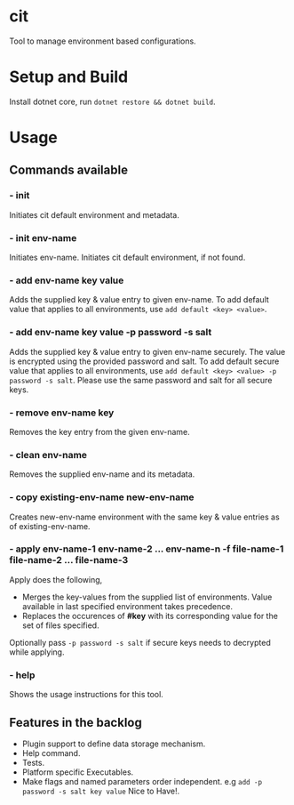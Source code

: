 # cit
Tool to manage environment based configurations.

# Setup and Build
Install dotnet core, run `dotnet restore && dotnet build`.

# Usage
## Commands available
### - init
Initiates cit default environment and metadata.

### - init env-name
Initiates env-name. Initiates cit default environment, if not found.

### - add env-name key value
Adds the supplied key & value entry to given env-name.
To add default value that applies to all environments, use `add default <key> <value>`.

### - add env-name key value -p password -s salt
Adds the supplied key & value entry to given env-name securely. The value is encrypted using the provided password and salt.
To add default secure value that applies to all environments, use `add default <key> <value> -p password -s salt`.
Please use the same password and salt for all secure keys.

### - remove env-name key
Removes the key entry from the given env-name.

### - clean env-name
Removes the supplied env-name and its metadata.

### - copy existing-env-name new-env-name
Creates new-env-name environment with the same key & value entries as of existing-env-name.

### - apply env-name-1 env-name-2 ... env-name-n -f file-name-1 file-name-2 ... file-name-3
Apply does the following,
  * Merges the key-values from the supplied list of environments. Value available in last specified environment takes precedence.
  * Replaces the occurences of **#key** with its corresponding value for the set of files specified.

Optionally pass `-p password -s salt` if secure keys needs to decrypted while applying.

### - help
Shows the usage instructions for this tool.

## Features in the backlog
* Plugin support to define data storage mechanism.
* Help command.
* Tests.
* Platform specific Executables.
* Make flags and named parameters order independent. e.g `add -p password -s salt key value` Nice to Have!.

